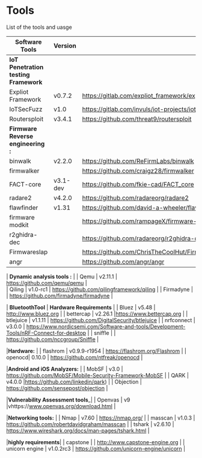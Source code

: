 # Tools
List of the tools and uasge 


| Software Tools | Version |  |
| --- | --- | --- |
|  __IoT Penetration testing Framework__  |
|  Expliot Framework | v0.7.2 | https://gitlab.com/expliot_framework/expliot |
|  IoTSecFuzz | v1.0 | https://gitlab.com/invuls/iot-projects/iotsecfuzz | 
|  Routersploit | v3.4.1 | https://github.com/threat9/routersploit |
| __Firmware Reverse engineering    :__      |
| binwalk | v2.2.0 | https://github.com/ReFirmLabs/binwalk  |
| firmwalker | | https://github.com/craigz28/firmwalker                         |
| FACT-core | v3.1-dev | https://github.com/fkie-cad/FACT_core                          |
| radare2 | v4.2.0 |https://github.com/radareorg/radare2 
| flawfinder | v1.31 | https://github.com/david-a-wheeler/flawfinder |
| firmware modkit | | https://github.com/rampageX/firmware-mod-kit |
| r2ghidra-dec | | https://github.com/radareorg/r2ghidra-dec |
| Firmwareslap | | https://github.com/ChrisTheCoolHut/Firmware_Slap |
| angr | | https://github.com/angr/angr |

| __Dynamic analysis tools :__	|
| Qemu | v2.11.1 | https://github.com/qemu/qemu |	
| Qiling | v1.0-rc1 | https://github.com/qilingframework/qiling |
| Firmadyne | | https://github.com/firmadyne/firmadyne        		|

| __BluetoothTool__ | __Hardware Requirements__ | 
| Bluez | v5.48 | http://www.bluez.org | 
| bettercap | v2.26.1 |https://www.bettercap.org |
| btlejuice | v1.1.11 | https://github.com/DigitalSecurity/btlejuice |
| nrfconnect | v3.0.0 | https://www.nordicsemi.com/Software-and-tools/Development-Tools/nRF-Connect-for-desktop |
| sniffle |  | https://github.com/nccgroup/Sniffle |

|__Hardware:__	    |
| flashrom | v0.9.9-r1954 | https://flashrom.org/Flashrom |
| openocd|  0.10.0 | https://github.com/ntfreak/openocd   |	

|__Android and iOS Analyzers:__ |
| MobSF | v3.0 | https://github.com/MobSF/Mobile-Security-Framework-MobSF           |
| QARK | v4.0.0 |https://github.com/linkedin/qark)            | 
| Objection | https://github.com/sensepost/objection       |

|__Vulnerability Assessment tools___|
| Openvas | v9 |vhttps://www.openvas.org/download.html    |

|__Networking tools:__ |
| Nmap | v7.60 | https://nmap.org/ |
| masscan | v1.0.3 | https://github.com/robertdavidgraham/masscan |
| tshark | v2.6.10 | https://www.wireshark.org/docs/man-pages/tshark.html |

|__highly requirements__|
| capstone |  | http://www.capstone-engine.org |
| unicorn engine | v1.0.2rc3 | https://github.com/unicorn-engine/unicorn |
